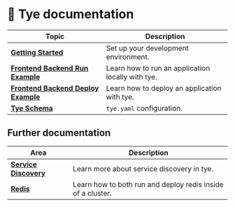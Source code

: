 # 📖 Tye documentation

| Topic | Description |
|-------|-------------|
|**[Getting Started](getting_started.md)** | Set up your development environment.
|**[Frontend Backend Run Example](frontend_backend_run.md)** | Learn how to run an application locally with tye.
|**[Frontend Backend Deploy Example](frontend_backend_deploy.md)** | Learn how to deploy an application with tye.
|**[Tye Schema](schema.md)** | `tye.yaml` configuration.

## Further documentation

| Area | Description |
|------|-------------|
| **[Service Discovery](service_discovery.md)** | Learn more about service discovery in tye.
| **[Redis](redis.md)** | Learn how to both run and deploy redis inside of a cluster.
